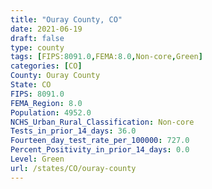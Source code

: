```yaml
---
title: "Ouray County, CO"
date: 2021-06-19
draft: false
type: county
tags: [FIPS:8091.0,FEMA:8.0,Non-core,Green]
categories: [CO]
County: Ouray County
State: CO
FIPS: 8091.0
FEMA_Region: 8.0
Population: 4952.0
NCHS_Urban_Rural_Classification: Non-core
Tests_in_prior_14_days: 36.0
Fourteen_day_test_rate_per_100000: 727.0
Percent_Positivity_in_prior_14_days: 0.0
Level: Green
url: /states/CO/ouray-county
---
```




